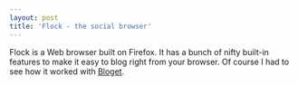 ```yaml
---
layout: post  
title: 'Flock - the social browser'
---
```

Flock is a Web browser built on Firefox. It has a bunch of nifty built-in features to make it easy to blog right from your browser. Of course I had to see how it worked with [Bloget](/bloget).
